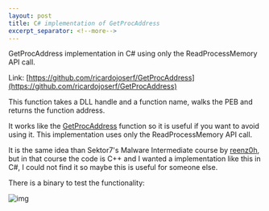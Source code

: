 ```yaml
---
layout: post
title: C# implementation of GetProcAddress 
excerpt_separator: <!--more-->
---
```


GetProcAddress implementation in C# using only the ReadProcessMemory API call.

<!--more-->


Link: [https://github.com/ricardojoserf/GetProcAddress](https://github.com/ricardojoserf/GetProcAddress)

This function takes a DLL handle and a function name, walks the PEB and returns the function address. 

It works like the [GetProcAddress](https://learn.microsoft.com/en-us/windows/win32/api/libloaderapi/nf-libloaderapi-getprocaddress) function so it is useful if you want to avoid using it. This implementation uses only the ReadProcessMemory API call.

It is the same idea than Sektor7's Malware Intermediate course by [reenz0h](https://twitter.com/reenz0h), but in that course the code is C++ and I wanted a implementation like this in C#, I could not find it so maybe this is useful for someone else.

There is a binary to test the functionality: 

![img](https://raw.githubusercontent.com/ricardojoserf/ricardojoserf.github.io/master/images/getProcAddress/Screenshot_1.png)
